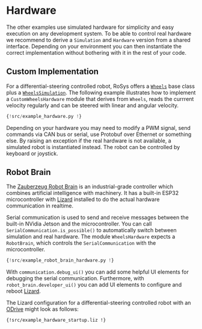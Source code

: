 # Hardware

The other examples use simulated hardware for simplicity and easy execution on any development system.
To be able to control real hardware we recommend to derive a `Simulation` and `Hardware` version from a shared interface.
Depending on your environment you can then instantiate the correct implementation without bothering with it in the rest of your code.

## Custom Implementation

For a differential-steering controlled robot, RoSys offers a [`Wheels`](../reference/rosys/hardware.md#rosys.hardware.Wheels) base class plus a [`WheelsSimulation`](../reference/rosys/hardware.md#rosys.hardware.WheelsSimulation).
The following example illustrates how to implement a `CustomWheelsHardware` module that derives from `Wheels`, reads the currrent velocity regularly and can be steered with linear and angular velocity.

```python
{!src/example_hardware.py !}
```

Depending on your hardware you may need to modify a PWM signal, send commands via CAN bus or serial, use Protobuf over Ethernet or something else.
By raising an exception if the real hardware is not available, a simulated robot is instantiated instead.
The robot can be controlled by keyboard or joystick.

## Robot Brain

The [Zauberzeug Robot Brain](https://zauberzeug.com/products/robot-brain) is an industrial-grade controller which combines artificial intelligence with machinery.
It has a built-in ESP32 microcontroller with [Lizard](https://lizard.dev/) installed to do the actual hardware communication in realtime.

Serial communication is used to send and receive messages between the built-in NVidia Jetson and the microcontroller.
You can call `SerialCommunication.is_possible()` to automatically switch between simulation and real hardware.
The module `WheelsHardware` expects a `RobotBrain`, which controls the `SerialCommunication` with the microcontroller.

```python
{!src/example_robot_brain_hardware.py !}
```

With `communication.debug_ui()` you can add some helpful UI elements for debugging the serial communication.
Furthermore, with `robot_brain.developer_ui()` you can add UI elements to configure and reboot [Lizard](https://lizard.dev/).

The Lizard configuration for a differential-steering controlled robot with an [ODrive](https://odriverobotics.com/) might look as follows:

```
{!src/example_hardware_startup.liz !}
```
